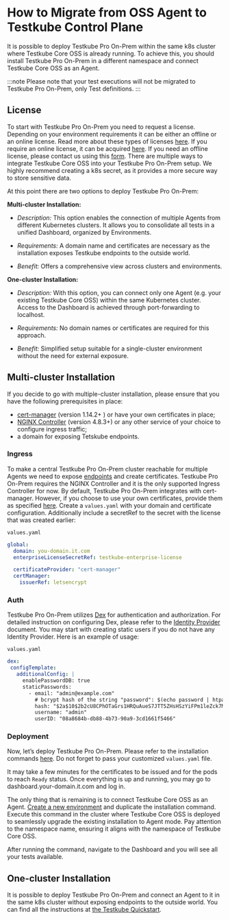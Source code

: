 # How to Migrate from OSS Agent to Testkube Control Plane

It is possible to deploy Testkube Pro On-Prem within the same k8s cluster where Testkube Core OSS is already running. To achieve this, you should install Testkube Pro On-Prem in a different namespace and connect Testkube Core OSS as an Agent.

:::note
Please note that your test executions will not be migrated to Testkube Pro On-Prem, only Test definitions.
:::

## License

To start with Testkube Pro On-Prem you need to request a license. Depending on your environment requirements it can be either an offline or an online license. Read more about these types of licenses [here](https://docs.testkube.io/testkube-pro-on-prem/articles/usage-guide#license). If you require an online license, it can be acquired [here](https://testkube.io/download). If you need an offline license, please contact us using this [form](https://testkube.io/contact).
There are multiple ways to integrate Testkube Core OSS into your Testkube Pro On-Prem setup. We highly recommend creating a k8s secret, as it provides a more secure way to store sensitive data.

At this point there are two options to deploy Testkube Pro On-Prem:

**Multi-cluster Installation:**

- *Description:* This option enables the connection of multiple Agents from different Kubernetes clusters. It allows you to consolidate all tests in a unified Dashboard, organized by Environments.

- *Requirements:* A domain name and certificates are necessary as the installation exposes Testkube endpoints to the outside world.

- *Benefit:* Offers a comprehensive view across clusters and environments.

**One-cluster Installation:**

- *Description:* With this option, you can connect only one Agent (e.g. your existing Testkube Core OSS) within the same Kubernetes cluster. Access to the Dashboard is achieved through port-forwarding to localhost.

- *Requirements:* No domain names or certificates are required for this approach.

- *Benefit:* Simplified setup suitable for a single-cluster environment without the need for external exposure.

## Multi-cluster Installation

If you decide to go with multiple-cluster installation, please ensure that you have the following prerequisites in place:

- [cert-manager](https://cert-manager.io/docs/installation/) (version 1.14.2+ ) or have your own certificates in place;
- [NGINX Controller](https://kubernetes.github.io/ingress-nginx/user-guide/nginx-configuration/) (version 4.8.3+) or any other service of your choice to configure ingress traffic;
- a domain for exposing Tetskube endpoints.

### Ingress

To make a central Testkube Pro On-Prem cluster reachable for multiple Agents we need to expose [endpoints](https://docs.testkube.io/testkube-pro-on-prem/articles/usage-guide#domain) and create certificates.
Testkube Pro On-Prem requires the NGINX Controller and it is the only supported Ingress Controller for now. By default, Testkube Pro On-Prem integrates with cert-manager. However, if you choose to use your own certificates, provide them as specified [here](https://docs.testkube.io/testkube-pro-on-prem/articles/usage-guide#tls).
Create a `values.yaml` with your domain and certificate configuration. Additionally include a secretRef to the secret with the license that was created earlier:

`values.yaml`
```yaml
global:
  domain: you-domain.it.com
  enterpriseLicenseSecretRef: testkube-enterprise-license

  certificateProvider: "cert-manager"
  certManager:
    issuerRef: letsencrypt

```

### Auth

Testkube Pro On-Prem utilizes [Dex](https://dexidp.io/) for authentication and authorization. For detailed instruction on configuring Dex, please refer to the [Identity Provider](https://docs.testkube.io/testkube-pro-on-prem/articles/auth) document. You may start with creating static users if you do not have any Identity Provider. Here is an example of usage:

`values.yaml`
```yaml
dex:
 configTemplate:
   additionalConfig: |
     enablePasswordDB: true
     staticPasswords:
       - email: "admin@example.com"
         # bcrypt hash of the string "password": $(echo password | htpasswd -BinC 10 admin | cut -d: -f2)
         hash: "$2a$10$2b2cU8CPhOTaGrs1HRQuAueS7JTT5ZHsHSzYiFPm1leZck7Mc8T4W"
         username: "admin"
         userID: "08a8684b-db88-4b73-90a9-3cd1661f5466"

```

### Deployment

Now, let’s deploy Testkube Pro On-Prem. Please refer to the installation commands [here](https://docs.testkube.io/testkube-pro-on-prem/articles/usage-guide#installation). Do not forget to pass your customized `values.yaml` file.

It may take a few minutes for the certificates to be issued and for the pods to reach `Ready` status. Once everything is up and running, you may go to dashboard.your-domain.it.com and log in.

The only thing that is remaining is to connect Testkube Core OSS as an Agent. [Create a new environment](https://docs.testkube.io/testkube-pro/articles/environment-management#creating-a-new-environment) and duplicate the installation command. Execute this command in the cluster where Testkube Core OSS is deployed to seamlessly upgrade the existing installation to Agent mode. Pay attention to the namespace name, ensuring it aligns with the namespace of Testkube Core OSS.

After running the command, navigate to the Dashboard and you will see all your tests available.

## One-cluster Installation

It is possible to deploy Testkube Pro On-Prem and connect an Agent to it in the same k8s cluster without exposing endpoints to the outside world. You can find all the instructions at [the Testkube Quickstart](../../articles/tutorial/quickstart/overview).
